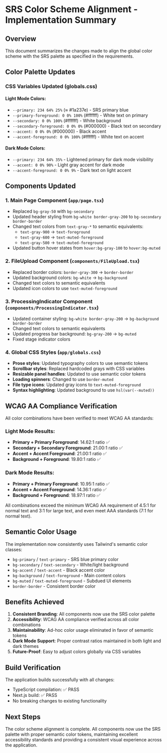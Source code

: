 # SRS Color Scheme Alignment - Implementation Summary

## Overview
This document summarizes the changes made to align the global color scheme with the SRS palette as specified in the requirements.

## Color Palette Updates

### CSS Variables Updated (globals.css)

#### Light Mode Colors:
- `--primary: 234 64% 25%` (≈ #1a237e) - SRS primary blue
- `--primary-foreground: 0 0% 100%` (#ffffff) - White text on primary
- `--secondary: 0 0% 100%` (#ffffff) - White background
- `--secondary-foreground: 0 0% 0%` (#000000) - Black text on secondary
- `--accent: 0 0% 0%` (#000000) - Black accent
- `--accent-foreground: 0 0% 100%` (#ffffff) - White text on accent

#### Dark Mode Colors:
- `--primary: 234 64% 35%` - Lightened primary for dark mode visibility
- `--accent: 0 0% 90%` - Light gray accent for dark mode
- `--accent-foreground: 0 0% 9%` - Dark text on light accent

## Components Updated

### 1. Main Page Component (`app/page.tsx`)
- Replaced `bg-gray-50` with `bg-secondary`
- Updated header styling from `bg-white border-gray-200` to `bg-secondary border-border`
- Changed text colors from `text-gray-*` to semantic equivalents:
  - `text-gray-900` → `text-foreground`
  - `text-gray-600` → `text-muted-foreground`
  - `text-gray-500` → `text-muted-foreground`
- Updated button hover states from `hover:bg-gray-100` to `hover:bg-muted`

### 2. FileUpload Component (`components/FileUpload.tsx`)
- Replaced border colors: `border-gray-300` → `border-border`
- Updated background colors: `bg-white` → `bg-background`
- Changed text colors to semantic equivalents
- Updated icon colors to use `text-muted-foreground`

### 3. ProcessingIndicator Component (`components/ProcessingIndicator.tsx`)
- Updated container styling: `bg-white border-gray-200` → `bg-background border-border`
- Changed text colors to semantic equivalents
- Updated progress bar background: `bg-gray-200` → `bg-muted`
- Fixed stage indicator colors

### 4. Global CSS Styles (`app/globals.css`)
- **Prose styles**: Updated typography colors to use semantic tokens
- **Scrollbar styles**: Replaced hardcoded grays with CSS variables
- **Resizable panel handles**: Updated to use semantic color tokens
- **Loading spinners**: Changed to use `border-muted`
- **File type icons**: Updated gray icons to `text-muted-foreground`
- **Syntax highlighting**: Updated background to use `hsl(var(--muted))`

## WCAG AA Compliance Verification

All color combinations have been verified to meet WCAG AA standards:

### Light Mode Results:
- **Primary + Primary Foreground**: 14.62:1 ratio ✅
- **Secondary + Secondary Foreground**: 21.00:1 ratio ✅
- **Accent + Accent Foreground**: 21.00:1 ratio ✅
- **Background + Foreground**: 19.80:1 ratio ✅

### Dark Mode Results:
- **Primary + Primary Foreground**: 10.95:1 ratio ✅
- **Accent + Accent Foreground**: 14.36:1 ratio ✅
- **Background + Foreground**: 18.97:1 ratio ✅

All combinations exceed the minimum WCAG AA requirement of 4.5:1 for normal text and 3:1 for large text, and even meet AAA standards (7:1 for normal text).

## Semantic Color Usage

The implementation now consistently uses Tailwind's semantic color classes:

- `bg-primary` / `text-primary` - SRS blue primary color
- `bg-secondary` / `text-secondary` - White/light background
- `bg-accent` / `text-accent` - Black accent color
- `bg-background` / `text-foreground` - Main content colors
- `bg-muted` / `text-muted-foreground` - Subdued UI elements
- `border-border` - Consistent border color

## Benefits Achieved

1. **Consistent Branding**: All components now use the SRS color palette
2. **Accessibility**: WCAG AA compliance verified across all color combinations
3. **Maintainability**: Ad-hoc color usage eliminated in favor of semantic tokens
4. **Dark Mode Support**: Proper contrast ratios maintained in both light and dark themes
5. **Future-Proof**: Easy to adjust colors globally via CSS variables

## Build Verification

The application builds successfully with all changes:
- TypeScript compilation: ✅ PASS
- Next.js build: ✅ PASS
- No breaking changes to existing functionality

## Next Steps

The color scheme alignment is complete. All components now use the SRS palette with proper semantic color tokens, maintaining excellent accessibility standards and providing a consistent visual experience across the application.
